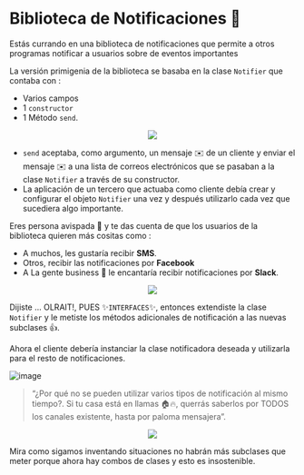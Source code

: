 
# Biblioteca de Notificaciones 🔔


Estás currando en una biblioteca de notificaciones que permite a otros programas notificar a usuarios sobre de eventos importantes 

La versión primigenia de la biblioteca se basaba en la clase `Notifier` que contaba con :
- Varios campos
- 1 `constructor`
- 1 Método `send`.

<p align=center>
  <img src="https://github.com/user-attachments/assets/423507dc-67ad-4097-9061-b5b826830cd3" />
</p>

- `send` aceptaba, como argumento, un mensaje ✉️ de un cliente y enviar el mensaje ✉️ a una lista de correos electrónicos que se pasaban a la clase `Notifier` a través de su constructor. 
- La aplicación de un tercero que actuaba como cliente debía crear y configurar el objeto `Notifier` una vez y después utilizarlo cada vez que sucediera algo importante.


Eres persona avispada 🐝 y te das cuenta de que los usuarios de la biblioteca quieren más cositas como :

- A muchos, les gustaría recibir __SMS__.
- Otros, recibir las notificaciones por __Facebook__
- A La gente business 💼 le encantaría recibir notificaciones por __Slack__.

<p align=center>
  <img src="https://github.com/user-attachments/assets/be6a9993-362b-4453-9c51-4849fa397266" />
</p>

Dijiste ... OLRAIT!, PUES
✨`INTERFACES`✨, entonces extendiste la clase `Notifier` y le metiste los métodos adicionales de notificación a las nuevas subclases 👍.

Ahora el cliente debería instanciar la clase notificadora deseada y utilizarla para el resto de notificaciones.

![image](https://github.com/user-attachments/assets/3b201612-804c-4430-94e2-7103e692fc11)

> “¿Por qué no se pueden utilizar varios tipos de notificación al mismo tiempo?. 
Si tu casa está en llamas 🏠🔥, querrás saberlos por TODOS los canales existente, hasta por paloma mensajera”.

<p align=center>
  <img src="https://github.com/user-attachments/assets/d3c79f1b-bf68-49c7-9fa1-39eff5c44ddc" />
</p>

Mira como sigamos inventando situaciones no habrán más subclases que meter porque ahora hay combos de clases y esto es insostenible.
